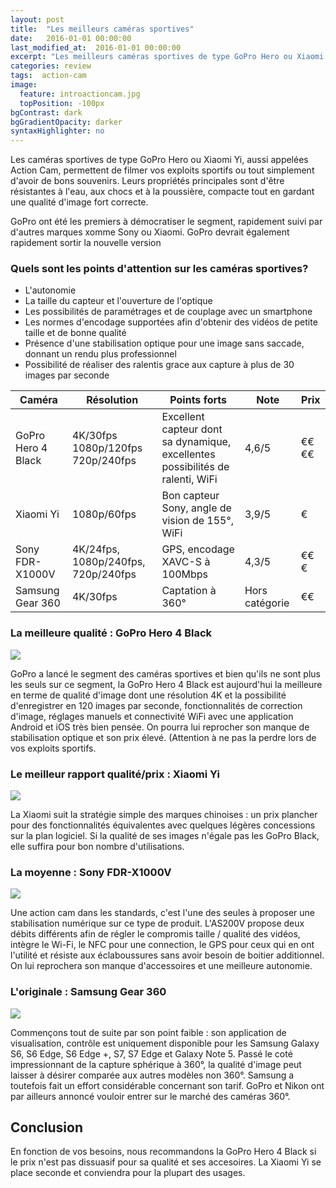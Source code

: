 ```yaml
---
layout: post
title:  "Les meilleurs caméras sportives"
date:   2016-01-01 00:00:00
last_modified_at:  2016-01-01 00:00:00
excerpt: "Les meilleurs caméras sportives de type GoPro Hero ou Xiaomi Yi, aussi appelées Action Cam, permettent de filmer vos exploits sportifs"
categories: review
tags:  action-cam
image:
  feature: introactioncam.jpg
  topPosition: -100px
bgContrast: dark
bgGradientOpacity: darker
syntaxHighlighter: no
---
```

Les caméras sportives de type GoPro Hero ou Xiaomi Yi, aussi appelées Action Cam, permettent de filmer vos exploits sportifs ou tout simplement d'avoir de bons souvenirs. Leurs propriétés principales sont d'être résistantes à l'eau, aux chocs et à la poussière, compacte tout en gardant une qualité d'image fort correcte.

GoPro ont été les premiers à démocratiser le segment, rapidement suivi par d'autres marques xomme Sony ou Xiaomi. GoPro devrait également rapidement sortir la nouvelle version

### Quels sont les points d'attention sur les caméras sportives?

 - L'autonomie
 - La taille du capteur et l'ouverture de l'optique
 - Les possibilités de paramétrages et de couplage avec un smartphone
 - Les normes d'encodage supportées afin d'obtenir des vidéos de petite taille et de bonne qualité
 - Présence d'une stabilisation optique pour une image sans saccade, donnant un rendu plus professionnel
 - Possibilité de réaliser des ralentis grace aux capture à plus de 30 images par seconde

| Caméra | Résolution | Points forts | Note | Prix |
|---|---|---|---|---|
| GoPro Hero 4 Black|4K/30fps 1080p/120fps 720p/240fps | Excellent capteur dont sa dynamique, excellentes possibilités de ralenti, WiFi | 4,6/5 | €€€€|
| Xiaomi Yi | 1080p/60fps | Bon capteur Sony, angle de vision de 155°, WiFi | 3,9/5 | €|
| Sony FDR-X1000V |  4K/24fps, 1080p/240fps, 720p/240fps| GPS, encodage XAVC-S à 100Mbps | 4,3/5 |€€€|
| Samsung Gear 360 | 4K/30fps | Captation à 360° | Hors catégorie |€€|


### La meilleure qualité : GoPro Hero 4 Black

<img class="post_img" src="{{ site.baseurl_posts_img }}goprohero.jpg"/>

GoPro a lancé le segment des caméras sportives et bien qu'ils ne sont plus les seuls sur ce segment, la GoPro Hero 4 Black est aujourd'hui la meilleure en terme de qualité d'image dont une résolution 4K et la possibilité d'enregistrer en 120 images par seconde, fonctionnalités de correction d'image, réglages manuels et connectivité WiFi avec une application Android et iOS très bien pensée. On pourra lui reprocher son manque de stabilisation optique et son prix élevé. (Attention à ne pas la perdre lors de vos exploits sportifs.

### Le meilleur rapport qualité/prix : Xiaomi Yi

<img class="post_img" src="{{ site.baseurl_posts_img }}xiaomiyi.jpg"/>

La Xiaomi suit la stratégie simple des marques chinoises : un prix plancher pour des fonctionnalités équivalentes avec quelques légères concessions sur la plan logiciel. Si la qualité de ses images n'égale pas les GoPro Black, elle suffira pour bon nombre d'utilisations.

### La moyenne : Sony FDR-X1000V

<img class="post_img" src="{{ site.baseurl_posts_img }}sonyfdr.jpg"/>

Une action cam dans les standards, c'est l'une des seules à proposer une stabilisation numérique sur ce type de produit. L'AS200V propose deux débits différents afin de régler le compromis taille / qualité des vidéos, intègre le Wi-Fi, le NFC pour une connection, le GPS pour ceux qui en ont l'utilité et résiste aux éclaboussures sans avoir besoin de boitier additionnel. On lui reprochera son manque d'accessoires et une meilleure autonomie.

### L'originale : Samsung Gear 360

<img class="post_img" src="{{ site.baseurl_posts_img }}samsunggear360.jpg"/>

Commençons tout de suite par son point faible : son application de visualisation, contrôle est uniquement disponible pour les Samsung Galaxy S6, S6 Edge, S6 Edge +, S7, S7 Edge et Galaxy Note 5. Passé le coté impressionnant de la capture sphérique à 360°, la qualité d'image peut laisser à désirer comparée aux autres modèles non 360°. Samsung a toutefois fait un effort considérable concernant son tarif. GoPro et Nikon ont par ailleurs annoncé vouloir entrer sur le marché des caméras 360°.

Conclusion
----------------

En fonction de vos besoins, nous recommandons la GoPro Hero 4 Black si le prix n'est pas dissuasif pour sa qualité et ses accesoires. La Xiaomi Yi se place seconde et conviendra pour la plupart des usages.